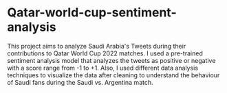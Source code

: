 # Qatar-world-cup-sentiment-analysis
This project aims to analyze Saudi Arabia's Tweets during their contributions to Qatar World Cup 2022 matches.
I used a pre-trained sentiment analysis model that analyzes the tweets as positive or negative with a score range from -1 to +1.
Also, I used different data analysis techniques to visualize the data after cleaning to understand the behaviour of Saudi fans during the Saudi vs. Argentina match.
